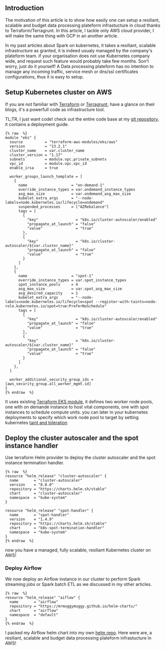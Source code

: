 ## Introduction
The motivation of this article is to show how easily one can setup a resiliant, scalable and budget data processing plateform infrastucture in cloud thanks to Terraform/Terragrunt. In this article, I tackle only AWS cloud provider, I will make the same thing with GCP in an another article.

In my past articles about Spark on kubernetes, it takes a resiliant, scalable infrastructure as granted, it is indeed usualy managed by the company's plateform team. if your organisation does not use Kubernetes company wide, and request such feature would probably take few months. Son't worry, just do it yourself! A Data processing plateform has no intention to manage any incoming traffic, service mesh or dns/ssl certificates configurations, thus it is easy to setup.

## Setup Kubernetes cluster on AWS
If you are not familiar with [Terraform](https://blog.gruntwork.io/an-introduction-to-terraform-f17df9c6d180) or [Terragrunt](https://blog.gruntwork.io/terragrunt-how-to-keep-your-terraform-code-dry-and-maintainable-f61ae06959d8), have a glance on their blogs, it's a powerfull code as infrastructure tool. 

TL;TR, I just want code! check out the entire code base at my [git repository](https://github.com/mrmuggymuggy/terragrunt-dataplaform-bootstrap), it contains a deployment guide.

```
{% raw  %}
module "eks" {
  source          = "terraform-aws-modules/eks/aws"
  version         = "13.2.1"
  cluster_name    = var.cluster_name
  cluster_version = "1.17"
  subnets         = module.vpc.private_subnets
  vpc_id          = module.vpc.vpc_id
  enable_irsa     = true

  worker_groups_launch_template = [
    {
      name                    = "on-demand-1"
      override_instance_types = var.ondemand_instance_types
      asg_max_size            = var.ondemand_asg_max_size
      kubelet_extra_args      = "--node-labels=node.kubernetes.io/lifecycle=ondemand"
      suspended_processes     = ["AZRebalance"]
      tags = [
        {
          "key"                 = "k8s.io/cluster-autoscaler/enabled"
          "propagate_at_launch" = "false"
          "value"               = "true"
        },
        {
          "key"                 = "k8s.io/cluster-autoscaler/${var.cluster_name}"
          "propagate_at_launch" = "false"
          "value"               = "true"
        }
      ]
    },
    {
      name                    = "spot-1"
      override_instance_types = var.spot_instance_types
      spot_instance_pools     = 4
      asg_max_size            = var.spot_asg_max_size
      asg_desired_capacity    = 1
      kubelet_extra_args      = "--node-labels=node.kubernetes.io/lifecycle=spot --register-with-taints=node-role.kubernetes.io/spot=true:PreferNoSchedule"
      tags = [
        {
          "key"                 = "k8s.io/cluster-autoscaler/enabled"
          "propagate_at_launch" = "false"
          "value"               = "true"
        },
        {
          "key"                 = "k8s.io/cluster-autoscaler/${var.cluster_name}"
          "propagate_at_launch" = "false"
          "value"               = "true"
        }
      ]
    },
  ]

  worker_additional_security_group_ids = [aws_security_group.all_worker_mgmt.id]
}
{% endraw  %}
```

It uses existing [Terraform EKS module](https://github.com/terraform-aws-modules/terraform-aws-eks/), it defines two worker node pools, one with on demande instance to host vital components, one with spot instances to schedule compute units. you can later in your kubernetes deployments to specify which work node pool to target by setting kubernetes [taint and toleration](https://kubernetes.io/docs/concepts/scheduling-eviction/taint-and-toleration/)

## Deploy the cluster autoscaler and the spot instance handler
Use terraform Helm provider to deploy the cluster autoscaler and the spot instance termination handler.
```
{% raw  %}
resource "helm_release" "cluster-autoscaler" {
  name       = "cluster-autoscaler"
  version    = "8.0.0"
  repository = "https://charts.helm.sh/stable"
  chart      = "cluster-autoscaler"
  namespace  = "kube-system"
}

resource "helm_release" "spot-handler" {
  name       = "spot-handler"
  version    = "1.4.9"
  repository = "https://charts.helm.sh/stable"
  chart      = "k8s-spot-termination-handler"
  namespace  = "kube-system"
}
{% endraw  %}
```
now you have a managed, fully scalable, resiliant Kubernetes cluster on AWS!

### Deploy Airflow
We now deploy an Airflow instance in our cluster to perform Spark streaming jobs or Spark batch ETL as we discussed in my other articles.
```
{% raw  %}
resource "helm_release" "aiflow" {
  name       = "airflow"
  repository = "https://mrmuggymuggy.github.io/helm-charts/"
  chart      = "airflow"
  namespace  = "default"
}
{% endraw  %}
```
I packed my Airflow helm chart into my own [helm repo](https://mrmuggymuggy.github.io/helm-charts/).
Here were are,  a resiliant, scalable and budget data processing plateform infrastucture in AWS!